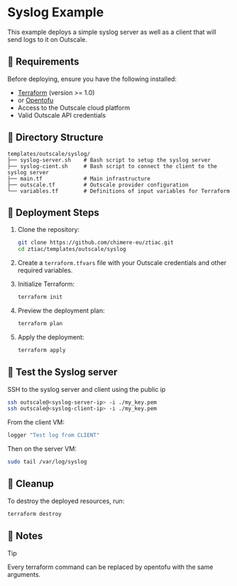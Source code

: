 # Syslog Example

This example deploys a simple syslog server as well as a client that will send logs to it on Outscale.

## 🧾 Requirements

Before deploying, ensure you have the following installed:

- [Terraform](https://www.terraform.io/downloads.html) (version >= 1.0)
- or [Opentofu](https://github.com/opentofu/opentofu)
- Access to the Outscale cloud platform
- Valid Outscale API credentials


## 📁 Directory Structure

```
templates/outscale/syslog/
├── syslog-server.sh    # Bash script to setup the syslog server
├── syslog-cient.sh     # Bash script to connect the client to the syslog server
├── main.tf             # Main infrastructure
├── outscale.tf         # Outscale provider configuration
└── variables.tf        # Definitions of input variables for Terraform
```

## 🚀 Deployment Steps

1. Clone the repository:
   ```bash
   git clone https://github.com/chimere-eu/ztiac.git
   cd ztiac/templates/outscale/syslog
   ```

2. Create a `terraform.tfvars` file with your Outscale credentials and other required variables.

3. Initialize Terraform:
   ```bash
   terraform init
   ```

4. Preview the deployment plan:
   ```bash
   terraform plan
   ```

5. Apply the deployment:
   ```bash
   terraform apply
   ```

## 🧪 Test the Syslog server

SSH to the syslog server and client using the public ip

```bash
ssh outscale@<syslog-server-ip> -i ./my_key.pem
ssh outscale@<syslog-client-ip> -i ./my_key.pem
```

From the client VM:

```bash
logger "Test log from CLIENT"
```

Then on the server VM:

```bash
sudo tail /var/log/syslog
```

## 🧹 Cleanup

To destroy the deployed resources, run:
```bash
terraform destroy
```

## 📌 Notes

>[!TIP]
> Every terraform command can be replaced by opentofu with the same arguments.
